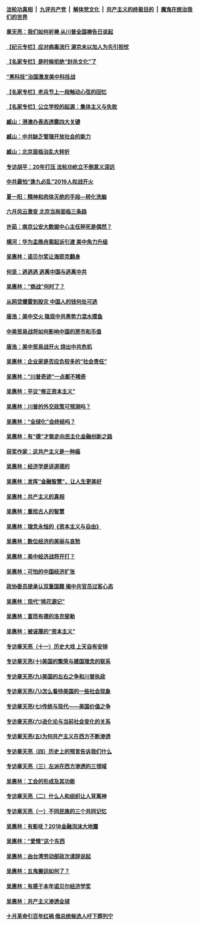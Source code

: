 ####  [法轮功真相](../../../../basic/blob/master/README.md?t=07110731) &nbsp;|&nbsp; [九评共产党](../../../../9ping.md/blob/master/README.md?t=07110731) &nbsp;|&nbsp; [解体党文化](../../../../jtdwh.md/blob/master/README.md?t=07110731)  &nbsp;|&nbsp; [共产主义的终极目的](../../../../gczydzjmd.md/blob/master/README.md?t=07110731) &nbsp;|&nbsp; [魔鬼在统治我们的世界](../../../../mgztzwmdsj.md/blob/master/README.md?t=07110731) 

#### [章天亮：我们如何祈祷 从川普全国祷告日说起](../pages/nsc423/n11944627.md?t=07110731) 

#### [【纪元专栏】应对病毒流行 渥京未以加人为先引担忧](../pages/nsc423/n11875714.md?t=07110731) 

#### [【名家专栏】是时候拒绝“封杀文化”了](../pages/nsc423/n11814093.md?t=07110731) 

#### [“黑科技”治国激发美中科技战](../pages/nsc423/n11638056.md?t=07110731) 

#### [【名家专栏】老兵节上一段触动心弦的回忆](../pages/nsc423/n11646016.md?t=07110731) 

#### [【名家专栏】公立学校的起源：集体主义与失败](../pages/nsc423/n11601833.md?t=07110731) 

#### [臧山：港澳办表态透露四大关键](../pages/nsc423/n11421628.md?t=07110731) 

#### [臧山：中共缺乏管理开放社会的能力](../pages/nsc423/n11407457.md?t=07110731) 

#### [臧山：北京面临治乱大转折](../pages/nsc423/n11406895.md?t=07110731) 

#### [专访胡平：20年打压 法轮功屹立不倒意义深远](../pages/nsc423/n11398800.md?t=07110731) 

#### [中共最怕“逢九必乱”2019人权战开火](../pages/nsc423/n11385248.md?t=07110731) 

#### [夏一阳：精神和肉体灭绝的手段—转化洗脑](../pages/nsc423/n11368250.md?t=07110731) 

#### [六月风云激变 北京当局面临三条路](../pages/nsc423/n11313668.md?t=07110731) 

#### [许茹：南京公安大数据中心主任猝死是偶然？](../pages/nsc423/n11064744.md?t=07110731) 

#### [横河：华为孟晚舟案起诉引渡 美中角力升级](../pages/nsc423/n11027230.md?t=07110731) 

#### [吴惠林：诺贝尔奖让海耶克翻身](../pages/nsc423/n10890049.md?t=07110731) 

#### [何坚：逃逃逃 逃离中国与逃离中共](../pages/nsc423/n10592891.md?t=07110731) 

#### [吴惠林：“商战”何时了？](../pages/nsc423/n10573558.md?t=07110731) 

#### [从网贷爆雷到股灾 中国人的钱何处可逃](../pages/nsc423/n10572800.md?t=07110731) 

#### [唐浩：美中交火 隐现中共黑势力混水摸鱼](../pages/nsc423/n10544040.md?t=07110731) 

#### [中美贸易战将如何影响中国的房市和币值](../pages/nsc423/n10543697.md?t=07110731) 

#### [唐浩：美中贸易战开火 烧出中共危机](../pages/nsc423/n10540126.md?t=07110731) 

#### [吴惠林：企业家是否应负较多的“社会责任”](../pages/nsc423/n10535022.md?t=07110731) 

#### [吴惠林：“川普奇迹”一点都不稀奇](../pages/nsc423/n10512808.md?t=07110731) 

#### [吴惠林：平议“修正资本主义”](../pages/nsc423/n10495724.md?t=07110731) 

#### [吴惠林：川普的外交政策可预测吗？](../pages/nsc423/n10462387.md?t=07110731) 

#### [吴惠林：“全球化”会终结吗？](../pages/nsc423/n10452838.md?t=07110731) 

#### [吴惠林：有“德”才能走向民主化金融创新之路](../pages/nsc423/n10432292.md?t=07110731) 

#### [获奖作家：这共产主义是一种癌](../pages/nsc423/n10431541.md?t=07110731) 

#### [吴惠林：经济学是讲道德的](../pages/nsc423/n10398014.md?t=07110731) 

#### [吴惠林：发挥“金融智慧”，让人生更美好](../pages/nsc423/n10375019.md?t=07110731) 

#### [吴惠林：共产主义的真相](../pages/nsc423/n10351394.md?t=07110731) 

#### [吴惠林：重拾古人的智慧](../pages/nsc423/n10337691.md?t=07110731) 

#### [吴惠林：理念永恒的《资本主义与自由》](../pages/nsc423/n10316274.md?t=07110731) 

#### [吴惠林：数位经济的美丽与哀愁](../pages/nsc423/n10292946.md?t=07110731) 

#### [吴惠林：美中经济战将开打？](../pages/nsc423/n10258825.md?t=07110731) 

#### [吴惠林：可怕的中国经济扩张](../pages/nsc423/n10219147.md?t=07110731) 

#### [政协委员提承认双重国籍 揭中共官员过客心态](../pages/nsc423/n10208809.md?t=07110731) 

#### [吴惠林：现代“桃花源记”](../pages/nsc423/n10185234.md?t=07110731) 

#### [吴惠林：富而有德的洛克斐勒](../pages/nsc423/n10142264.md?t=07110731) 

#### [吴惠林：被诬蔑的“资本主义”](../pages/nsc423/n10124816.md?t=07110731) 

#### [专访章天亮（十一）历史大戏 上天自有安排](../pages/nsc423/n10094905.md?t=07110731) 

#### [专访章天亮(十)美国的繁荣与建国理念的联系](../pages/nsc423/n10094899.md?t=07110731) 

#### [专访章天亮(九)美国的左右之争和川普执政](../pages/nsc423/n10094889.md?t=07110731) 

#### [专访章天亮(八)怎么看待美国的一些社会现象](../pages/nsc423/n10094857.md?t=07110731) 

#### [专访章天亮(七)传统与现代——美国价值之争](../pages/nsc423/n10093140.md?t=07110731) 

#### [专访章天亮(六)进化论与当前社会变化的关系](../pages/nsc423/n10092036.md?t=07110731) 

#### [专访章天亮(五)为何共产主义在西方不断渗透](../pages/nsc423/n10083620.md?t=07110731) 

#### [专访章天亮（四）历史上的预言告诉我们什么](../pages/nsc423/n10083606.md?t=07110731) 

#### [专访章天亮（三）左派在西方渗透的三领域](../pages/nsc423/n10081115.md?t=07110731) 

#### [吴惠林：工会的形成及其功能](../pages/nsc423/n10080633.md?t=07110731) 

#### [专访章天亮（二）什么人和组织让人背离神](../pages/nsc423/n10076637.md?t=07110731) 

#### [专访章天亮（一）不同民族的三个共同记忆](../pages/nsc423/n10074188.md?t=07110731) 

#### [吴惠林：有影呒？2018金融泡沫大地震](../pages/nsc423/n10040534.md?t=07110731) 

#### [吴惠林：“爱情”这个东西](../pages/nsc423/n10019423.md?t=07110731) 

#### [吴惠林：由台湾劳动部政次请辞说起](../pages/nsc423/n9979679.md?t=07110731) 

#### [吴惠林：五鬼搬运如何了？](../pages/nsc423/n9925338.md?t=07110731) 

#### [吴惠林：有感于本年诺贝尔经济学奖](../pages/nsc423/n9871883.md?t=07110731) 

#### [吴惠林：共产主义渗透全球](../pages/nsc423/n9812748.md?t=07110731) 

#### [十月革命引百年红祸 俄总统候选人吁下葬列宁](../pages/nsc423/n9810182.md?t=07110731) 

